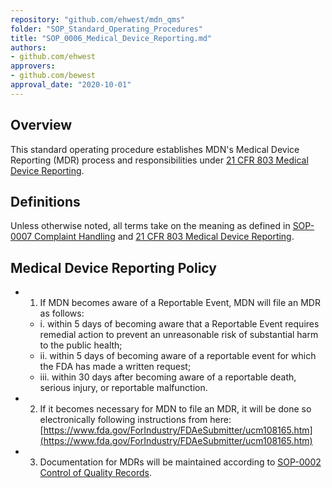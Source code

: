 ```yaml
---
repository: "github.com/ehwest/mdn_qms"
folder: "SOP_Standard_Operating_Procedures"
title: "SOP_0006_Medical_Device_Reporting.md"
authors:
- github.com/ehwest
approvers:
- github.com/bewest
approval_date: "2020-10-01"
---
```


## Overview

This standard operating procedure establishes MDN&#39;s Medical Device Reporting (MDR) process and responsibilities under [21 CFR 803 Medical Device Reporting](https://www.accessdata.fda.gov/scripts/cdrh/cfdocs/cfcfr/CFRSearch.cfm?CFRPart=803).


## Definitions

Unless otherwise noted, all terms take on the meaning as defined in [SOP-0007 Complaint Handling](https://docs.google.com/document/d/1DcWocJumuyz08Apx0MkE6aZD6Zh0Hq9PdXOACBLskZU/edit) and [21 CFR 803 Medical Device Reporting](https://www.accessdata.fda.gov/scripts/cdrh/cfdocs/cfcfr/CFRSearch.cfm?CFRPart=803).


## Medical Device Reporting Policy
* 1. If MDN becomes aware of a Reportable Event, MDN will file an MDR as follows:
   * i. within 5 days of becoming aware that a Reportable Event requires remedial action to prevent an unreasonable risk of substantial harm to the public health;
   * ii. within 5 days of becoming aware of a reportable event for which the FDA has made a written request;
   * iii. within 30 days after becoming aware of a reportable death, serious injury, or reportable malfunction.
    
* 2. If it becomes necessary for MDN to file an MDR, it will be done so electronically following instructions from here: [https://www.fda.gov/ForIndustry/FDAeSubmitter/ucm108165.htm](https://www.fda.gov/ForIndustry/FDAeSubmitter/ucm108165.htm)
  
* 3. Documentation for MDRs will be maintained according to [SOP-0002 Control of Quality Records](https://docs.google.com/document/d/11CaVJcIHQPp6gvABqF2QZAErC3ewIbw1SPJO8AEm7Y0/edit).
  
